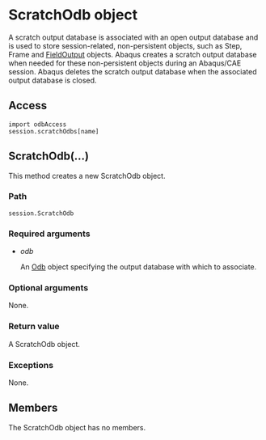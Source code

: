 # ScratchOdb object

A scratch output database is associated with an open output database and is used to store session-related, non-persistent objects, such as Step, Frame and [FieldOutput](https://help.3ds.com/2022/english/DSSIMULIA_Established/SIMACAEKERRefMap/simaker-c-fieldoutputpyc.htm?ContextScope=all) objects. Abaqus creates a scratch output database when needed for these non-persistent objects during an Abaqus/CAE session. Abaqus deletes the scratch output database when the associated output database is closed.

## Access

```
import odbAccess
session.scratchOdbs[name]
```

## ScratchOdb(...)



This method creates a new ScratchOdb object.



### Path

```
session.ScratchOdb
```

### Required arguments

- *odb*

  An [Odb](https://help.3ds.com/2022/english/DSSIMULIA_Established/SIMACAEKERRefMap/simaker-c-odbpyc.htm?ContextScope=all) object specifying the output database with which to associate.

### Optional arguments

None.

### Return value

A ScratchOdb object.

### Exceptions

None.



## Members

The ScratchOdb object has no members.